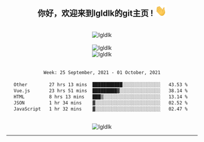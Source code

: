 <div align="center">
<h2> 你好，欢迎来到lgldlk的git主页 ! <img src="https://github.com/lgldlk/lgldlk/blob/main/gifs/Hi.gif" width="30px"></h2>
</div>

<div align="center">
 </br>
 <img src="http://aiitapp.cn:8091/?color=rgba(37,144,118,1)&shadowColor=rgba(12,16,20,1)&fontSize=120&&shadowOffsetX=9&shadowOffsetY=11" height="26px" alt="lgldlk" />
 </br>

   </br>
 <img src="https://github-readme-stats.vercel.app/api?username=lgldlk&show_icons=true&theme=gotham&locale=cn" alt="lgldlk" />
 

</br>

<img  src="http://github-readme-stats.vercel.app/api/top-langs/?username=lgldlk&show_icons=true&theme=gotham&locale=cn&layout=compact" alt="lgldlk"/>  
</br>
</br>

<!--START_SECTION:waka-->
```text
Week: 25 September, 2021 - 01 October, 2021

Other        27 hrs 13 mins  ███████████░░░░░░░░░░░░░░   43.53 % 
Vue.js       23 hrs 51 mins  █████████▓░░░░░░░░░░░░░░░   38.14 % 
HTML         8 hrs 13 mins   ███▒░░░░░░░░░░░░░░░░░░░░░   13.14 % 
JSON         1 hr 34 mins    ▓░░░░░░░░░░░░░░░░░░░░░░░░   02.52 % 
JavaScript   1 hr 32 mins    ▓░░░░░░░░░░░░░░░░░░░░░░░░   02.47 % 
```
<!--END_SECTION:waka-->

 </br>
  <img src="https://visitor-badge.glitch.me/badge?page_id=lgldlk" alt="lgldlk" />

---

 

